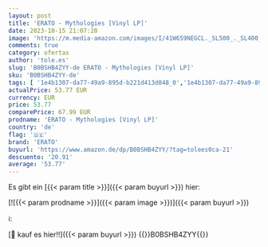 ```yaml
---
layout: post
title: 'ERATO - Mythologies [Vinyl LP]'
date: 2023-10-15 21:07:28
image: 'https://m.media-amazon.com/images/I/41W659NEGCL._SL500_._SL400_.jpg'
comments: true
category: ofertas
author: 'tole.es'
slug: 'B0BSHB4ZYY-de ERATO - Mythologies [Vinyl LP]'
sku: 'B0BSHB4ZYY-de'
tags: [ '1e4b1307-da77-49a9-895d-b221d413d048_0','1e4b1307-da77-49a9-895d-b221d413d048_7601','905a2af1-15b0-41e8-8d66-5164d18c431a_0','Arborist Merchandising Root','Artist Pages Filter Nodes','AutoRip','Box-Set','Box-Sets','Custom Stores','Featured Categories','Formate','Klassik','Konzerte, Symphonien & Orchestermusik','Main Albums','Musik Kategorien','Musik-CDs & Vinyl','Regular Stores','Self Service','Shops','Sinfonien','Special Features Stores','Vinyl','erato','🇩🇪', ]
actualPrice: 53.77 EUR
currency: EUR
price: 53.77
comparePrice: 67.99 EUR
prodname: 'ERATO - Mythologies [Vinyl LP]'
country: 'de'
flag: '🇩🇪'
brand: 'ERATO'
buyurl: 'https://www.amazon.de/dp/B0BSHB4ZYY/?tag=tolees0ca-21'
descuento: '20.91'
average: '53.77'
---
```


Es gibt ein [{{< param title >}}]({{< param buyurl >}}) hier:

[![{{< param prodname >}}]({{< param image >}})]({{< param buyurl >}})

ℹ️:


[🛒 kauf es hier!!]({{< param buyurl >}})
{{<world>}}B0BSHB4ZYY{{</world>}}
